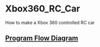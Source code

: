 # Xbox360_RC_Car
How to make a Xbox 360 controlled RC car

## [Program Flow Diagram](https://github.com/jimenezjose/Xbox360_RC_Car/blob/master/images/Xbox360_RC_Car%20Program%20Flow.pdf)
